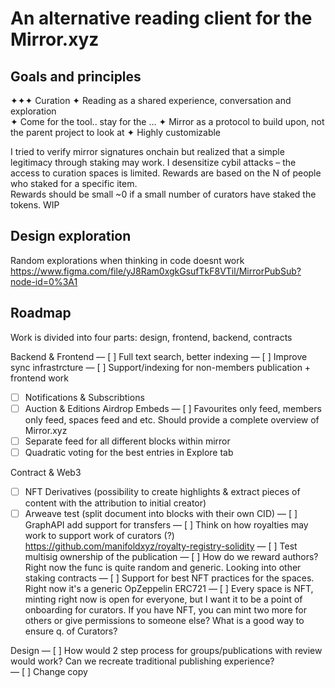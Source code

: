 # An alternative reading client for the Mirror.xyz
## Goals and principles

✦✦✦ Curation
✦ Reading as a shared experience, conversation and exploration  
✦ Come for the tool.. stay for the ...
✦ Mirror as a protocol to build upon, not the
parent project to look at
✦ Highly customizable

I tried to verify mirror signatures onchain but realized that a simple legitimacy through staking may work. 
I desensitize cybil attacks – the access to curation spaces is limited. Rewards are based on the N of people who staked for a specific item.  
Rewards should be small ~0 if a small number of curators have staked the tokens. WIP 
## Design exploration
Random explorations when thinking in code doesnt work 
https://www.figma.com/file/yJ8Ram0xgkGsufTkF8VTil/MirrorPubSub?node-id=0%3A1

## Roadmap

Work is divided into four parts: design, frontend, backend, contracts

Backend & Frontend
— [ ] Full text search, better indexing
— [ ] Improve sync infrastrcture
— [ ] Support/indexing for non-members publication + frontend work 
- [ ] Notifications & Subscribtions
- [ ] Auction & Editions Airdrop Embeds
— [ ] Favourites only feed, members only feed, spaces feed and etc. Should provide a complete overview of Mirror.xyz
- [ ] Separate feed for all different blocks within mirror 
- [ ] Quadratic voting for the best entries in Explore tab  

Contract & Web3
- [ ] NFT Derivatives (possibility to create highlights & extract pieces of content with the attribution to initial creator)
- [ ] Arweave test (split document into blocks with their own CID)
— [ ] GraphAPI add support for transfers
— [ ] Think on how royalties may work to support work of curators (?) https://github.com/manifoldxyz/royalty-registry-solidity
— [ ] Test multisig ownership of the publication 
— [ ] How do we reward authors? Right now the func is quite random and generic. Looking into other staking contracts 
— [ ] Support for best NFT practices for the spaces. Right now it's a generic OpZeppelin ERC721
— [ ] Every space is NFT, minting right now is open for everyone, but I want it to be a point of onboarding for curators. If you have NFT, you can mint two more for others or give permissions to someone else? What is a good way to ensure q. of Curators?

Design 
— [ ] How would 2 step process for groups/publications with review would work? Can we recreate traditional publishing experience?  
— [ ] Change copy  
